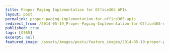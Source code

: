 ```yaml
---
title: Proper Paging Implementation for Office365 APIs
layout: post
permalink: proper-paging-implementation-for-office365-apis
redirect_from: /2014-05-19_Proper-Paging-Implementation-for-Office365-APIs-6f8ea6b295f8
published: true
tags: [O365]
excerpt: null
featured_image: /assets/images/posts/feature_images/2014-05-19-proper-paging-implementation-for-office365-apis.jpg
---
```

